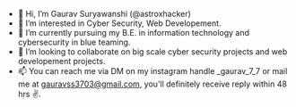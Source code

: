 - 👋 Hi, I’m Gaurav Suryawanshi (@astroxhacker)
- 👀 I’m interested in Cyber Security, Web Developement.
- 🌱 I’m currently pursuing my B.E. in information technology and cybersecurity in blue teaming.
- 💞️ I’m looking to collaborate on big scale cyber security projects and web developement projects.
- 📫 You can reach me via DM on my instagram handle _gaurav_7_7 or mail me at gauravss3703@gmail.com, you'll definitely receive reply within 48 hrs ✌.

<!---
astroxhacker/astroxhacker is a ✨ special ✨ repository because its `README.md` (this file) appears on your GitHub profile.
You can click the Preview link to take a look at your changes.
--->
